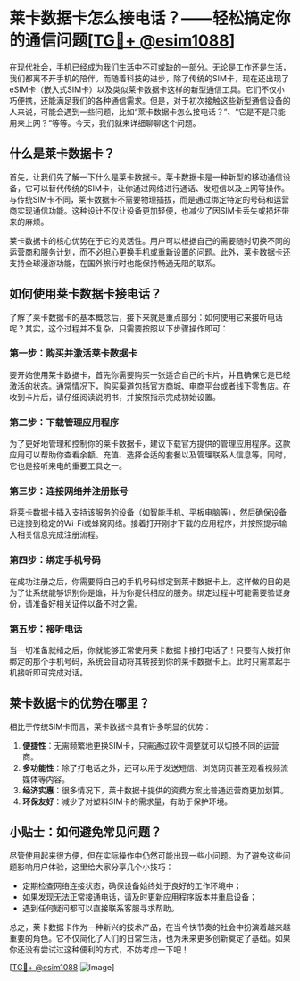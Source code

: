 # 莱卡数据卡怎么接电话？——轻松搞定你的通信问题[[TG💪+ @esim1088](https://t.me/s/esim1088)]

在现代社会，手机已经成为我们生活中不可或缺的一部分。无论是工作还是生活，我们都离不开手机的陪伴。而随着科技的进步，除了传统的SIM卡，现在还出现了eSIM卡（嵌入式SIM卡）以及类似莱卡数据卡这样的新型通信工具。它们不仅小巧便携，还能满足我们的各种通信需求。但是，对于初次接触这些新型通信设备的人来说，可能会遇到一些问题，比如“莱卡数据卡怎么接电话？”、“它是不是只能用来上网？”等等。今天，我们就来详细聊聊这个问题。

## 什么是莱卡数据卡？

首先，让我们先了解一下什么是莱卡数据卡。莱卡数据卡是一种新型的移动通信设备，它可以替代传统的SIM卡，让你通过网络进行通话、发短信以及上网等操作。与传统SIM卡不同，莱卡数据卡不需要物理插拔，而是通过绑定特定的号码和运营商实现通信功能。这种设计不仅让设备更加轻便，也减少了因SIM卡丢失或损坏带来的麻烦。

莱卡数据卡的核心优势在于它的灵活性。用户可以根据自己的需要随时切换不同的运营商和服务计划，而不必担心更换手机或重新设置的问题。此外，莱卡数据卡还支持全球漫游功能，在国外旅行时也能保持畅通无阻的联系。

## 如何使用莱卡数据卡接电话？

了解了莱卡数据卡的基本概念后，接下来就是重点部分：如何使用它来接听电话呢？其实，这个过程并不复杂，只需要按照以下步骤操作即可：

### 第一步：购买并激活莱卡数据卡

要开始使用莱卡数据卡，首先你需要购买一张适合自己的卡片，并且确保它是已经激活的状态。通常情况下，购买渠道包括官方商城、电商平台或者线下零售店。在收到卡片后，请仔细阅读说明书，并按照指示完成初始设置。

### 第二步：下载管理应用程序

为了更好地管理和控制你的莱卡数据卡，建议下载官方提供的管理应用程序。这款应用可以帮助你查看余额、充值、选择合适的套餐以及管理联系人信息等。同时，它也是接听来电的重要工具之一。

### 第三步：连接网络并注册账号

将莱卡数据卡插入支持该服务的设备（如智能手机、平板电脑等），然后确保设备已连接到稳定的Wi-Fi或蜂窝网络。接着打开刚才下载的应用程序，并按照提示输入相关信息完成注册流程。

### 第四步：绑定手机号码

在成功注册之后，你需要将自己的手机号码绑定到莱卡数据卡上。这样做的目的是为了让系统能够识别你是谁，并为你提供相应的服务。绑定过程中可能需要验证身份，请准备好相关证件以备不时之需。

### 第五步：接听电话

当一切准备就绪之后，你就能够正常使用莱卡数据卡接打电话了！只要有人拨打你绑定的那个手机号码，系统会自动将其转接到你的莱卡数据卡上。此时只需拿起手机接听即可完成对话。

## 莱卡数据卡的优势在哪里？

相比于传统SIM卡而言，莱卡数据卡具有许多明显的优势：

1. **便捷性**：无需频繁地更换SIM卡，只需通过软件调整就可以切换不同的运营商。
2. **多功能性**：除了打电话之外，还可以用于发送短信、浏览网页甚至观看视频流媒体等内容。
3. **经济实惠**：很多情况下，莱卡数据卡提供的资费方案比普通运营商更加划算。
4. **环保友好**：减少了对塑料SIM卡的需求量，有助于保护环境。

## 小贴士：如何避免常见问题？

尽管使用起来很方便，但在实际操作中仍然可能出现一些小问题。为了避免这些问题影响用户体验，这里给大家分享几个小技巧：

- 定期检查网络连接状态，确保设备始终处于良好的工作环境中；
- 如果发现无法正常接通电话，请及时更新应用程序版本并重启设备；
- 遇到任何疑问都可以直接联系客服寻求帮助。

总之，莱卡数据卡作为一种新兴的技术产品，在当今快节奏的社会中扮演着越来越重要的角色。它不仅简化了人们的日常生活，也为未来更多创新奠定了基础。如果你还没有尝试过这种便利的方式，不妨考虑一下吧！

[[TG💪+ @esim1088](https://t.me/s/esim1088) ![Image](https://i.postimg.cc/4NQfJmqS/Snipaste-2025-05-13-00-14-12.png)]